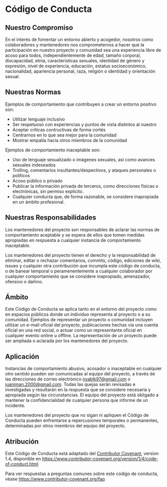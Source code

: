 # Código de Conducta

## Nuestro Compromiso

En el interés de fomentar un entorno abierto y acogedor, nosotros como colaboradores 
y mantenedores nos comprometemos a hacer que la participación en nuestro proyecto y 
comunidad sea una experiencia libre de acoso para todos, independientemente de edad,
tamaño corporal, discapacidad, etnia, características sexuales, identidad de género 
y expresión, nivel de experiencia, educación, estatus socioeconómico, nacionalidad,
apariencia personal, raza, religión o identidad y orientación sexual.

## Nuestras Normas

Ejemplos de comportamiento que contribuyen a crear un entorno positivo son:

* Utilizar lenguaje inclusivo
* Ser respetuoso con experiencias y puntos de vista distintos al nuestro
* Aceptar críticas contructivas de forma cortés
* Centrarnos en lo que sea mejor para la comunidad
* Mostrar empatía hacia otros miembros de la comunidad

Ejemplos de comportamiento inaceptable son:

* Uso de lenguaje sexualizado o imágenes sexuales, así como avances sexuales
indeseados
* Trolling, comentarios insultantes/despectivos, y ataques personales o políticos
* Acoso público o privado
* Publicar la información privada de terceros, como direcciones físicas o electrónicas,
sin permiso explícito.
* Cualquier conducta que, de forma razonable, se considere inapropiada en un ámbito
profesional.


## Nuestras Responsabilidades

Los mantenedores del proyecto son responsables de aclarar las normas de 
comportamiento aceptable y se espera de ellos que tomen medidas apropiadas 
en respuesta a cualquier instancia de comportamiento inaceptable.

Los mantenedores del proyecto tienen el derecho y la responsabilidad de eliminar,
editar o rechazar comentarios, commits, código, ediciones de wiki, issues y 
cualquier otra contribución que incumpla este código de conducta, o de banear
temporal o peramenentemente a cualquier colaborador por cualquier comportamiento
que se considere inapropiado, amenazador, ofensivo o dañino.


## Ámbito

Este Código de Conducta se aplica tanto en el entorno del proyecto como en espacios
públicos donde un individuo representa al proyecto o a su comunidad. Ejemplos de 
representar un proyecto o comunidad incluyen utilizar un e-mail oficial del proyecto,
publicaciones hechas vía una cuenta oficial en una red social, o actuar como un
representante oficial en cualquier evento online u offline. La representación de un
proyecto puede ser ampliada o aclarada por los mantenedores del proyecto.

## Aplicación

Instancias de comportamiento abusivo, acosador o inaceptable en cualquier otro sentido
pueden ser comunicadas al equipo del proyecto, a través de las direcciones de correo 
electrónico nyablk97@gmail.com o juaniman.2000@gmail.com. Todas las quejas serán 
revisadas e investigadas y resultarán en la respuesta que se considere necesaria y
apropiada según las circunstancias. El equipo del proyecto está obligado a mantener
la confidencialidad de cualquier persona que informe de un incidente. 

Los mantenedores del proyecto que no sigan ni apliquen el Código de Conducta pueden
enfrentarse a repercusiones temporales o permanentes, determinadas por otros miembros
del equipo del proyecto. 

## Atribución

Este Código de Conducta está adaptado del [Contributor Covenant][homepage], version 1.4,
disponible en https://www.contributor-covenant.org/version/1/4/code-of-conduct.html

[homepage]: https://www.contributor-covenant.org

Para ver respuestas a preguntas comunes sobre este código de conducta, véase
https://www.contributor-covenant.org/faq
